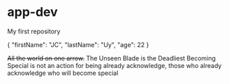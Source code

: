 # app-dev
My first repository

{
  "firstName": "JC",
  "lastName": "Uy",
  "age": 22
}

~~All the world on one arrow.~~
The Unseen Blade is the Deadliest
Becoming Special is not an action for being already acknowledge, those who already acknowledge who will become special
